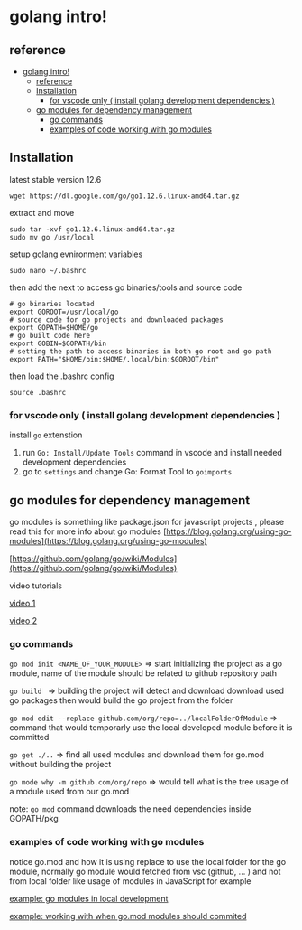 # golang intro!

## reference 
- [golang intro!](#golang-intro)
	- [reference](#reference)
	- [Installation](#Installation)
		- [for vscode only ( install golang development dependencies )](#for-vscode-only--install-golang-development-dependencies)
	- [go modules for dependency management](#go-modules-for-dependency-management)
		- [go commands](#go-commands)
		- [examples of code working with go modules](#examples-of-code-working-with-go-modules)

## Installation 

latest stable version 12.6
```
wget https://dl.google.com/go/go1.12.6.linux-amd64.tar.gz
```
extract and move
```
sudo tar -xvf go1.12.6.linux-amd64.tar.gz
sudo mv go /usr/local
```

setup golang evnironment variables 
```
sudo nano ~/.bashrc
```
then add the next to access go binaries/tools and source code
```
# go binaries located 
export GOROOT=/usr/local/go
# source code for go projects and downloaded packages
export GOPATH=$HOME/go
# go built code here
export GOBIN=$GOPATH/bin
# setting the path to access binaries in both go root and go path 
export PATH="$HOME/bin:$HOME/.local/bin:$GOROOT/bin"
```
then load the .bashrc config
```
source .bashrc
```
### for vscode only ( install golang development dependencies )
install `go` extenstion 
1. run `Go: Install/Update Tools` command in vscode and install needed development dependencies  
2. go to `settings` and change  Go: Format Tool to `goimports`

## go modules for dependency management 
go modules is something like package.json for javascript projects ,
please read this for more info about go modules
[https://blog.golang.org/using-go-modules](https://blog.golang.org/using-go-modules)

[https://github.com/golang/go/wiki/Modules](https://github.com/golang/go/wiki/Modules)

video tutorials  

[video 1](https://www.youtube.com/watch?v=aeF3l-zmPsY)

[video 2 ](https://www.youtube.com/watch?v=H_4eRD8aegk)

### go commands 
`go mod init <NAME_OF_YOUR_MODULE>` => start initializing the project as a go module, name of the module should be related to github repository path

`go build ` => building the project will detect and download download used go packages then would build the go project from the folder 

`go mod edit --replace github.com/org/repo=../localFolderOfModule`  => command that would temporarly use the local developed module before it is committed

`go get ./..` => find all used modules and download them for go.mod without building the project

`go mode why -m github.com/org/repo` => would tell what is the tree usage of a module used from our go.mod

note: `go mod` command downloads the need dependencies inside GOPATH/pkg


### examples of code working with go modules  

notice go.mod and how it is using replace to use the local folder for the go module, normally go module would fetched from vsc (github, ... ) and not from local folder like usage of modules in JavaScript for example

[example: go modules in local development](https://github.com/MuhamadOmr/go-modules-play/tree/d00a92ed31ff2ca15c74d47c1333398532efa256)

[example: working with when go.mod modules should commited](https://github.com/MuhamadOmr/go-modules-play/tree/7495a601794ad71e5f014096c63cc7bd50767fc3)